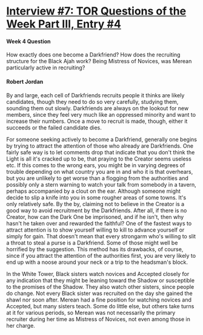 # [Interview #7: TOR Questions of the Week Part III, Entry #4](https://www.theoryland.com/intvmain.php?i=7#4)

#### Week 4 Question

How exactly does one become a Darkfriend? How does the recruiting structure for the Black Ajah work? Being Mistress of Novices, was Merean particularly active in recruiting?

#### Robert Jordan

By and large, each cell of Darkfriends recruits people it thinks are likely candidates, though they need to do so very carefully, studying them, sounding them out slowly. Darkfriends are always on the lookout for new members, since they feel very much like an oppressed minority and want to increase their numbers. Once a move to recruit is made, though, either it succeeds or the failed candidate dies.

For someone seeking actively to become a Darkfriend, generally one begins by trying to attract the attention of those who already are Darkfriends. One fairly safe way is to let comments drop that indicate that you don't think the Light is all it's cracked up to be, that praying to the Creator seems useless etc. If this comes to the wrong ears, you might be in varying degrees of trouble depending on what country you are in and who it is that overhears, but you are unlikely to get worse than a flogging from the authorities and possibly only a stern warning to watch your talk from somebody in a tavern, perhaps accompanied by a clout on the ear. Although someone might decide to slip a knife into you in some rougher areas of some towns. It's only relatively safe. By the by, claiming not to believe in the Creator is a good way to avoid recruitment by the Darkfriends. After all, if there is no Creator, how can the Dark One be imprisoned, and if he isn't, then why hasn't he taken over and rewarded the faithful? One of the fastest ways to attract attention is to show yourself willing to kill to advance yourself or simply for gain. That doesn't mean that every strongarm who's willing to slit a throat to steal a purse is a Darkfriend. Some of those might well be horrified by the suggestion. This method has its drawbacks, of course, since if you attract the attention of the authorities first, you are very likely to end up with a noose around your neck or a trip to the headsman's block.

In the White Tower, Black sisters watch novices and Accepted closely for any indication that they might be leaning toward the Shadow or susceptible to the promises of the Shadow. They also watch other sisters, since people do change. Not every Black sister was recruited on the day she gained the shawl nor soon after. Merean had a fine position for watching novices and Accepted, but many sisters teach. Some do little else, but others take turns at it for various periods, so Merean was not necessarily the primary recruiter during her time as Mistress of Novices, not even among those in her charge.

